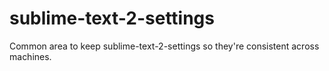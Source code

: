 sublime-text-2-settings
=======================

Common area to keep sublime-text-2-settings so they're consistent across machines.
